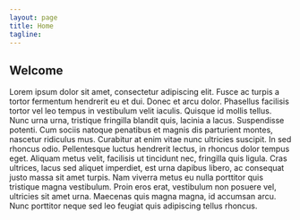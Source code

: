 ```yaml
---
layout: page
title: Home
tagline: 
---
```


## Welcome

Lorem ipsum dolor sit amet, consectetur adipiscing elit. Fusce ac turpis a tortor fermentum hendrerit eu et dui. Donec et arcu dolor. Phasellus facilisis tortor vel leo tempus in vestibulum velit iaculis. Quisque id mollis tellus. Nunc urna urna, tristique fringilla blandit quis, lacinia a lacus. Suspendisse potenti. Cum sociis natoque penatibus et magnis dis parturient montes, nascetur ridiculus mus. Curabitur at enim vitae nunc ultricies suscipit. In sed rhoncus odio. Pellentesque luctus hendrerit lectus, in rhoncus dolor tempus eget. Aliquam metus velit, facilisis ut tincidunt nec, fringilla quis ligula. Cras ultrices, lacus sed aliquet imperdiet, est urna dapibus libero, ac consequat justo massa sit amet turpis. Nam viverra metus eu nulla porttitor quis tristique magna vestibulum. Proin eros erat, vestibulum non posuere vel, ultricies sit amet urna. Maecenas quis magna magna, id accumsan arcu. Nunc porttitor neque sed leo feugiat quis adipiscing tellus rhoncus.

